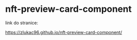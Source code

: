 # nft-preview-card-component

link do stranice:

https://zlukac96.github.io/nft-preview-card-component/
